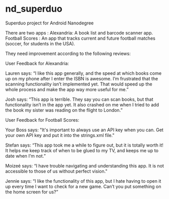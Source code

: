 # nd_superduo
Superduo project for Android Nanodegree

There are two apps : 
Alexandria: A book list and barcode scanner app.
Football Scores : An app that tracks current and future football matches (soccer, for students in the USA).

They need improvement according to the following reviews:

User Feedback for Alexandria:

Lauren says:
“I like this app generally, and the speed at which books come up on my phone after I enter the ISBN is awesome. I’m frustrated that the scanning functionality isn’t implemented yet. That would speed up the whole process and make the app way more useful for me.”

Josh says:
“This app is terrible. They say you can scan books, but that functionality isn’t in the app yet. It also crashed on me when I tried to add the book my sister was reading on the flight to London.”

User Feedback for Football Scores:

Your Boss says:
"It's important to always use an API key when you can. Get your own API key and put it into the strings.xml file."

Stefan says:
“This app took me a while to figure out, but it is totally worth it! It helps me keep track of when to be glued to my TV, and keeps me up to date when I’m not.”

Moizeé says:
“I have trouble navigating and understanding this app. It is not accessible to those of us without perfect vision."

Jennie says:
“I like the functionality of this app, but I hate having to open it up every time I want to check for a new game. Can’t you put something on the home screen for us?”
